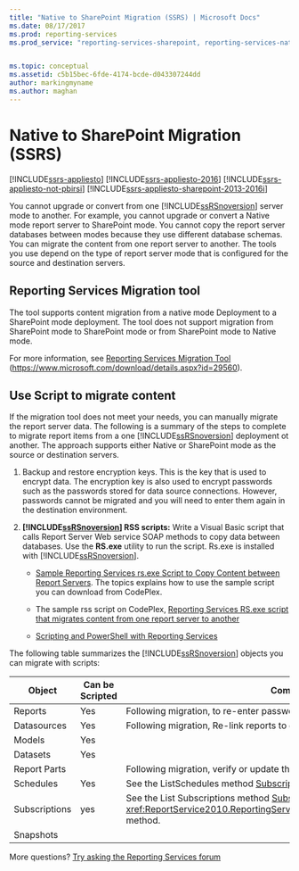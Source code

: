 ```yaml
---
title: "Native to SharePoint Migration (SSRS) | Microsoft Docs"
ms.date: 08/17/2017
ms.prod: reporting-services
ms.prod_service: "reporting-services-sharepoint, reporting-services-native"


ms.topic: conceptual
ms.assetid: c5b15bec-6fde-4174-bcde-d043307244dd
author: markingmyname
ms.author: maghan
---
```

# Native to SharePoint Migration (SSRS)

[!INCLUDE[ssrs-appliesto](../../includes/ssrs-appliesto.md)] [!INCLUDE[ssrs-appliesto-2016](../../includes/ssrs-appliesto-2016.md)] [!INCLUDE[ssrs-appliesto-not-pbirsi](../../includes/ssrs-appliesto-not-pbirs.md)] [!INCLUDE[ssrs-appliesto-sharepoint-2013-2016i](../../includes/ssrs-appliesto-sharepoint-2013-2016.md)]

  You cannot upgrade or convert from one [!INCLUDE[ssRSnoversion](../../includes/ssrsnoversion-md.md)] server mode to another. For example, you cannot upgrade or convert a Native mode report server to SharePoint mode. You cannot copy the report server databases between modes because they use different database schemas. You can migrate the content from one report server to another. The tools you use depend on the type of report server mode that is configured for the source and destination servers.  
  
##  <a name="bkmk_native_to_sharepoint"></a> Reporting Services Migration tool  
 The tool supports content migration from a native mode Deployment to a SharePoint mode deployment. The tool does not support migration from SharePoint mode to SharePoint mode or from SharePoint mode to Native mode.  
  
 For more information, see [Reporting Services Migration Tool](https://www.microsoft.com/download/details.aspx?id=29560) (https://www.microsoft.com/download/details.aspx?id=29560).  
  
## Use Script to migrate content  
 If the migration tool does not meet your needs, you can manually migrate the report server data. The following is a summary of the steps to complete to migrate report items from a one [!INCLUDE[ssRSnoversion](../../includes/ssrsnoversion-md.md)] deployment ot another. The approach supports either Native or SharePoint mode as the source or destination servers.  
  
1.  Backup and restore encryption keys. This is the key that is used to encrypt data. The encryption key is also used to encrypt passwords such as the passwords stored for data source connections. However, passwords cannot be migrated and you will need to enter them again in the destination environment.  
  
2.  **[!INCLUDE[ssRSnoversion](../../includes/ssrsnoversion-md.md)] RSS scripts:** Write a Visual Basic script that calls Report Server Web service SOAP methods to copy data between databases. Use the **RS.exe** utility to run the script. Rs.exe is installed with [!INCLUDE[ssRSnoversion](../../includes/ssrsnoversion-md.md)].  
  
    -   [Sample Reporting Services rs.exe Script to Copy Content between Report Servers](../../reporting-services/tools/sample-reporting-services-rs-exe-script-to-copy-content-between-report-servers.md). The topics explains how to use the sample script you can download from CodePlex.  
  
    -   The sample rss script on CodePlex, [Reporting Services RS.exe script that migrates content from one report server to another](https://azuresql.codeplex.com/releases/view/115207)  
  
    -   [Scripting and PowerShell with Reporting Services](../../reporting-services/tools/scripting-and-powershell-with-reporting-services.md)  
  
 The following table summarizes the [!INCLUDE[ssRSnoversion](../../includes/ssrsnoversion-md.md)] objects you can migrate with scripts:  
  
|Object|Can be Scripted|Comments|  
|------------|---------------------|--------------|  
|Reports|Yes|Following migration, to re-enter passwords for datasources.|  
|Datasources|Yes|Following migration, Re-link reports to datasources.|  
|Models|Yes||  
|Datasets|Yes||  
|Report Parts||Following migration, verify or update the path to the report parts.|  
|Schedules|Yes|See the ListSchedules method [Subscription and Delivery Methods](../../reporting-services/report-server-web-service/methods/subscription-and-delivery-methods.md)|  
|Subscriptions|yes|See the List Subscriptions method [Subscription and Delivery Methods](../../reporting-services/report-server-web-service/methods/subscription-and-delivery-methods.md) and the <xref:ReportService2010.ReportingService2010.ChangeSubscriptionOwner%2A> method.|  
|Snapshots|||

More questions? [Try asking the Reporting Services forum](https://go.microsoft.com/fwlink/?LinkId=620231)
